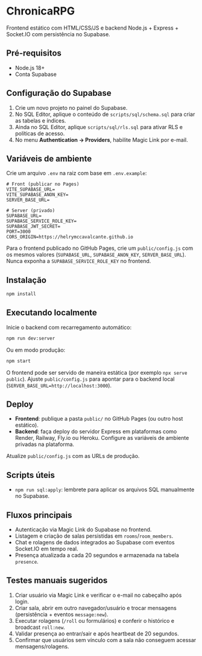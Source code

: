 # ChronicaRPG

Frontend estático com HTML/CSS/JS e backend Node.js + Express + Socket.IO com persistência no Supabase.

## Pré-requisitos

- Node.js 18+
- Conta Supabase

## Configuração do Supabase

1. Crie um novo projeto no painel do Supabase.
2. No SQL Editor, aplique o conteúdo de `scripts/sql/schema.sql` para criar as tabelas e índices.
3. Ainda no SQL Editor, aplique `scripts/sql/rls.sql` para ativar RLS e políticas de acesso.
4. No menu **Authentication → Providers**, habilite Magic Link por e-mail.

## Variáveis de ambiente

Crie um arquivo `.env` na raiz com base em `.env.example`:

```env
# Front (publicar no Pages)
VITE_SUPABASE_URL=
VITE_SUPABASE_ANON_KEY=
SERVER_BASE_URL=

# Server (privado)
SUPABASE_URL=
SUPABASE_SERVICE_ROLE_KEY=
SUPABASE_JWT_SECRET=
PORT=3000
CORS_ORIGIN=https://helrymccavalcante.github.io
```

Para o frontend publicado no GitHub Pages, crie um `public/config.js` com os mesmos valores (`SUPABASE_URL`, `SUPABASE_ANON_KEY`, `SERVER_BASE_URL`). Nunca exponha a `SUPABASE_SERVICE_ROLE_KEY` no frontend.

## Instalação

```bash
npm install
```

## Executando localmente

Inicie o backend com recarregamento automático:

```bash
npm run dev:server
```

Ou em modo produção:

```bash
npm start
```

O frontend pode ser servido de maneira estática (por exemplo `npx serve public`). Ajuste `public/config.js` para apontar para o backend local (`SERVER_BASE_URL=http://localhost:3000`).

## Deploy

- **Frontend**: publique a pasta `public/` no GitHub Pages (ou outro host estático).
- **Backend**: faça deploy do servidor Express em plataformas como Render, Railway, Fly.io ou Heroku. Configure as variáveis de ambiente privadas na plataforma.

Atualize `public/config.js` com as URLs de produção.

## Scripts úteis

- `npm run sql:apply`: lembrete para aplicar os arquivos SQL manualmente no Supabase.

## Fluxos principais

- Autenticação via Magic Link do Supabase no frontend.
- Listagem e criação de salas persistidas em `rooms`/`room_members`.
- Chat e rolagens de dados integrados ao Supabase com eventos Socket.IO em tempo real.
- Presença atualizada a cada 20 segundos e armazenada na tabela `presence`.

## Testes manuais sugeridos

1. Criar usuário via Magic Link e verificar o e-mail no cabeçalho após login.
2. Criar sala, abrir em outro navegador/usuário e trocar mensagens (persistência + eventos `message:new`).
3. Executar rolagens (`/roll` ou formulários) e conferir o histórico e broadcast `roll:new`.
4. Validar presença ao entrar/sair e após heartbeat de 20 segundos.
5. Confirmar que usuários sem vínculo com a sala não conseguem acessar mensagens/rolagens.
